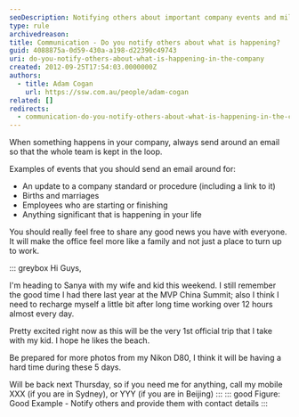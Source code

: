 ```yaml
---
seoDescription: Notifying others about important company events and milestones can foster a sense of community and keep everyone informed. By sharing updates, achievements, and personal news, you can make the office feel more like a family and not just a place to work.
type: rule
archivedreason:
title: Communication - Do you notify others about what is happening?
guid: 4088875a-0d59-430a-a198-d22390c49743
uri: do-you-notify-others-about-what-is-happening-in-the-company
created: 2012-09-25T17:54:03.0000000Z
authors:
  - title: Adam Cogan
    url: https://ssw.com.au/people/adam-cogan
related: []
redirects:
  - communication-do-you-notify-others-about-what-is-happening-in-the-company
---
```


When something happens in your company, always send around an email so that the whole team is kept in the loop.

<!--endintro-->

Examples of events that you should send an email around for:

- An update to a company standard or procedure (including a link to it)
- Births and marriages
- Employees who are starting or finishing
- Anything significant that is happening in your life

You should really feel free to share any good news you have with everyone. It will make the office feel more like a family and not just a place to turn up to work.

::: greybox
Hi Guys,

I'm heading to Sanya with my wife and kid this weekend. I still remember the good time I had there last year at the MVP China Summit; also I think I need to recharge myself a little bit after long time working over 12 hours almost every day.

Pretty excited right now as this will be the very 1st official trip that I take with my kid. I hope he likes the beach.

Be prepared for more photos from my Nikon D80, I think it will be having a hard time during these 5 days.

Will be back next Thursday, so if you need me for anything, call my mobile XXX (if you are in Sydney), or YYY (if you are in Beijing)
:::
::: good
Figure: Good Example - Notify others and provide them with contact details
:::

